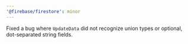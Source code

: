 ```yaml
---
'@firebase/firestore': minor
---
```


Fixed a bug where `UpdateData` did not recognize union types or optional, dot-separated string fields.
